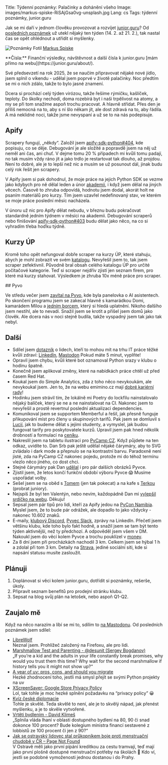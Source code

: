 Title: Týdenní poznámky: Palačinky a dohánění všeho
Image: images/markus-spiske-RiSAjGsa0vg-unsplash.jpg
Lang: cs
Tags: týdenní poznámky, junior.guru

Jak se mi daří v jednom člověku provozovat a rozvíjet [junior.guru](https://junior.guru/)?
Od [posledních poznámek]({filename}2025-02-14_tydenni-poznamky-schuzky-krkonose-scrapery.md) už utekl nějaký ten týden (14. 2. až 21. 2.), tak nastal čas se opět ohlédnout a utřídit si myšlenky.

![Poznámky]({static}/images/markus-spiske-RiSAjGsa0vg-unsplash.jpg)
Fotil [Markus Spiske](https://unsplash.com/@markusspiske)

<div class="alert alert-warning" role="alert" markdown="1">
**Čísla:** Finanční výsledky, návštěvnost a další čísla k junior.guru [mám přímo na webu](https://junior.guru/about/).
</div>

Své předsevzetí na rok 2025, že se naučím připravovat nějaké nové jídlo, jsem splnil o víkendu - udělal jsem poprvé v životě palačinky. Noc předtím se mi o nich zdálo, takže to bylo jasné znamení.

Dcera si prochází celý týden virózou, takže řešíme rýmičku, kašlíček, teploty. Do školky nechodí, doma rozebírá byt i naši trpělivost na atomy, a my se při tom snažíme aspoň trochu pracovat. A hlavně střídat. Přes den je příliš nemocná na to, aby s ní šlo někam jít, ale dost zdravá na to, aby řádila. A má neklidné noci, takže jsme nevyspaní a už se to na nás podepisuje.

## Apify

Scrapery fungují, „někdy“. Založil jsem [apify-sdk-python#404](https://github.com/apify/apify-sdk-python/issues/404), kde popisuju, co se děje. Debugování je ale složité a popravdě jsem na něj už neměl ani čas, ani chuť. V dejme tomu 20 % případech mi kvůli tomu padají, no tak musím vždy ráno jít a jako trdlo je restartovat tak dlouho, až projdou. Není to dobré, ale je to lepší než nic a musím se už posunout dál, jinak budu celý rok řešit jen scrapery.

V Apify jsem si pak dohodnul, že moje práce na jejich Python SDK se vezme jako kdybych pro ně dělal leden a únor [akademii](https://docs.apify.com/academy), i když jsem dělal na jiných věcech. Časově to zhruba odpovídá, hodnotu jsem dodal, akorát holt ne psaním materiálů pro kurzy. Tím jsem uzavřel nedefinovaný stav, ve kterém se moje práce poslední měsíc nacházela.

V únoru už nic pro Apify dělat nebudu, v březnu budu pokračovat standardně jedním týdnem v měsíci na akademii. Debugování scraperů nebo finišování [apify-sdk-python#403](https://github.com/apify/apify-sdk-python/pull/403) budu dělat jako něco, na co si vyhradím třeba hoďku týdně.

## Kurzy ÚP

Kromě toho opět nefungoval dobře scraper na kurzy ÚP, které stahuju, abych je mohl zobrazit ve svém [katalogu](https://junior.guru/courses/). Nevyřešil jsem to, tak jsem scraper zefektivnil. Původně bral obsah celého katalogu ÚP pro určité počítačové kategorie. Teď si scraper nejdřív zjistí jen seznam firem, pro které má kurzy stahovat. Výsledkem je zhruba 10x méně práce pro scraper.

## Pyvo

Ve středu večer jsem [zavítal na Pyvo](https://mastodonczech.cz/@honzajavorek/114032312867593195), kde byla panelovka o AI asistentech. Po skončení programu jsem se zakecal hlavně s kamarádkou Domi, kamarádem Mílou a [jedním borcem](https://www.linkedin.com/in/carmaine-falcone/), který si hledá uplatnění. Nikoho dalšího jsem nestihl, ale to nevadí. Snažil jsem se krotit a přišel jsem domů jako člověk. Ale dcera nás v noci stejně budila, takže vyspadný jsem tak jako tak nebyl.

## Další

-   Sdílel jsem [dotazník](https://forms.gle/uhaXfHKgDDRisu7Z8) o lidech, kteří to mohou mít na trhu IT práce těžké kvůli zdraví: [LinkedIn](https://www.linkedin.com/posts/honzajavorek_juniorguru-zdravaed-psychickaezzdravaed-activity-7297652024525942784-xAhK/?rcm=ACoAAACB93ABHHj4UI2winetGMZHboHlZIZojJA), [Mastodon](https://mastodonczech.cz/@honzajavorek/114025858110400887) Pokud máte 5 minut, vyplňte!
-   Opravil jsem chybu, kvůli které bot oznamoval Python srazy v klubu o hodinu špatně.
-   Konečně jsem aplikoval změny, které na nabídkách práce chtěl už před časem Red Hat.
-   Koukal jsem do Simple Analytics, zda z toho něco nevykoukám, ale nevykoukal jsem. Jen to, že na webu emimino.cz mají [dobré kariérní rady](https://mastodonczech.cz/@honzajavorek/114035803043399628)!
-   Hodinku jsem strávil tím, že lokálně mi Poetry do lockfilu nainstalovalo nějaký balíček, který se ne a ne nainstalovat na CI. Nakonec jsem to nevyřešil a prostě revertnul poslední aktualizaci dependencies.
-   Komunikoval jsem se supportem Memberful a řešil, jak přesně funguje přikupování míst pro členy u skupinových tarifů. Pak jsem se domluvil s [Lucií](https://www.dokazesprogramovat.cz/), jak to budeme dělat s jejími studenty, a vymyslel, jak budou fungovat tarify pro poskytovatele kurzů. Upravil jsem pak hned několik drobností a formulací na [ceníku](https://junior.guru/love/).
-   Nakreslil jsem na tabletu ilustraci pro [PyCamp CZ](https://pycamp.cz/). Když půjdete na ten odkaz, uvidíte to. Dan Srb pak ještě udělal nějaké čárymáry, aby to SVG zvládalo i dark mode a přepnulo se na kontrastní barvu. Paradoxně není jisté, zda na PyCamp CZ nakonec pojedu, protože mi do téhož termínu vlezlo něco jiného, co dost chci.
-   Stejné čárymáry pak Dan [udělal](https://github.com/pyvec/docs.pyvec.org/pull/407) i pro pár dalších obrázků Pyvce.
-   Zjistil jsem, že letos končí funkční období výboru Pyvce 😱 Musíme uspořádat volby.
-   Sešel jsem se na oběd s [Tomem](https://www.linkedin.com/in/tomas-votruba/) (jen tak pokecat) a na kafe s [Terkou](https://www.linkedin.com/in/tereza-vankova/) (probrat juniory).
-   Nejspíš že byl ten Valentýn, nebo nevím, každopádně Dan mi [vylepšil srdíčko na webu](https://github.com/juniorguru/junior.guru/pull/1505). Děkuju!
-   Sepsal jsem pár tipů pro lidi, kteří za Apify jedou na [PyCon Namibia](https://na.pycon.org/). Myslel jsem, že to bude pár odrážek, ale dopadlo to jako vždycky - nakonec 10.602 znaků.
-   E-maily, [klubový Discord](https://junior.guru/club/), [Pyvec Slack](https://docs.pyvec.org/operations/support.html#sit-kontaktu), zprávy na LinkedIn. Přečetl jsem většinu klubu, kde toho bylo fakt hodně, a snažil jsem se tam být tento týden aktivnější, než ty předchozí. A odpověděl jsem všem v DM. Nakoukl jsem do věcí kolem Pyvce a trochu pouklízel v [money](https://github.com/pyvec/money/).
-   Za 8 dní jsem při procházkách nachodil 3 km. Celkem jsem se hýbal 1 h a zdolal při tom 3 km.
    Detaily na [Strava](https://www.strava.com/athletes/31242569), jediné sociální síti, kde si napsání statusu musíte zasloužit.

## Plánuji

1.  Doplánovat si věci kolem junior.guru, dotřídit si poznámky, rešerše, úkoly.
2.  Připravit seznam benefitů pro prodejní stránku klubu.
3.  Sepsat na blog svůj plán na letošek, nebo aspoň Q1-Q2.

## Zaujalo mě

Když na něco narazím a líbí se mi to, sdílím to [na Mastodonu](https://mastodonczech.cz/@honzajavorek).
Od posledních poznámek jsem sdílel:

- [LibreWolf](https://librewolf.net/)<br>Neznal jsem. Prohlížeč založený na Firefoxu, ale pro lidi.
- [Marshmallow Test and Parenting - @desunit (Sergey Bogdanov)](https://desunit.com/blog/marshmallow-test-and-parenting/)<br>„If you’re a kid and the adults in your life constantly break promises, why would you trust them this time? Why wait for the second marshmallow if history tells you it might not show up?“
- [A year of uv: pros, cons, and should you migrate](https://www.bitecode.dev/p/a-year-of-uv-pros-cons-and-should)<br>Hezké zhodnocení toho, jestli má smysl přejít se svými Python projekty na uv
- [XScreenSaver: Google Store Privacy Policy](https://www.jwz.org/xscreensaver/google.html)<br>Lol, tak tohle je moc hezké splnění požadavku na “privacy policy” 😀
- [Kvíz české diplomacie](https://dobronebozlo.cz/)<br>Tohle je skvělé. Teda skvělé to není, ale je to skvělý nápad, jak přenést myšlenku, a je to skvěle vytvořené.
- [Vrtěti bydlením - David Klimeš](https://davidklimes.cz/newsletter/223)<br>„Splnila vláda lhaní v oblasti dostupného bydlení na 80, 90 či snad dokonce 100 procent? Bude kolegium ministra financí sestavené z lobbistů ze 100 procent či jen z 90?“
- [Jak se ostravský lidovec stal průkopníkem boje proti menstruační chudobě v ČR – Page Not Found](https://pagenotfound.cz/clanek/jak-se-ostravsky-lidovec-stal-prukopnikem-boje-proti-menstruacni-chudobe-v-cr)<br>V Ostravě měli jako první pípání kreditkou za cestu tramvají, teď mají jako první plošně dostupné menstruační potřeby na školách 👏 Kdo ví, jestli se podobné vymoženosti jednou dostanou i do Prahy.
